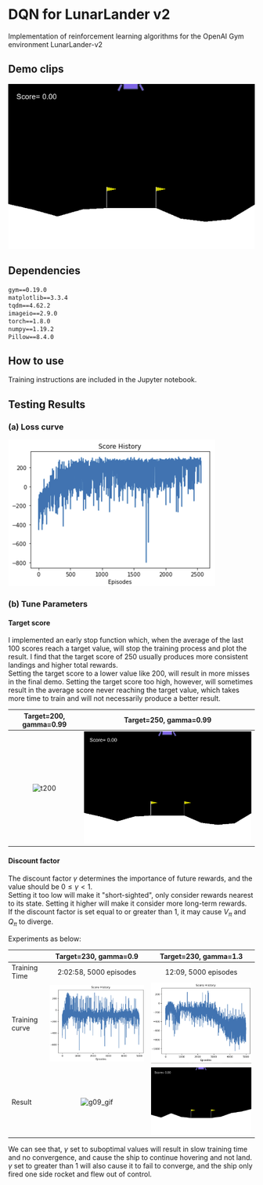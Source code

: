 # DQN for LunarLander v2
 Implementation of reinforcement learning algorithms for the OpenAI Gym environment LunarLander-v2 

## Demo clips
![demo](https://github.com/yuchen071/DQN-for-LunarLander-v2/blob/main/.readme_docs/demo.gif)

## Dependencies
```
gym==0.19.0
matplotlib==3.3.4
tqdm==4.62.2
imageio==2.9.0
torch==1.8.0
numpy==1.19.2
Pillow==8.4.0
```

## How to use
Training instructions are included in the Jupyter notebook.

## Testing Results
### (a) Loss curve
![loss](https://github.com/yuchen071/DQN-for-LunarLander-v2/blob/main/.readme_docs/loss_curve.png)

### (b) Tune Parameters
#### Target score

I implemented an early stop function which, when the average of the last 100 scores reach a target value, will stop the training process and plot the result. I find that the target score of 250 usually produces more consistent landings and higher total rewards.  
Setting the target score to a lower value like 200, will result in more misses in the final demo. Setting the target score too high, however, will sometimes result in the average score never reaching the target value, which takes more time to train and will not necessarily produce a better result.

| Target=200, gamma=0.99 | Target=250, gamma=0.99 |
|:--:|:--:|
|![t200](https://github.com/yuchen071/DQN-for-LunarLander-v2/blob/main/.readme_docs/target200.gif)|![t250](https://github.com/yuchen071/DQN-for-LunarLander-v2/blob/main/.readme_docs/target250.gif)|  

#### Discount factor

The discount factor $\gamma$ determines the importance of future rewards, and the value should be $0\le\gamma<1$.  
Setting it too low will make it "short-sighted", only consider rewards nearest to its state. Setting it higher will make it consider more long-term rewards.  
If the discount factor is set equal to or greater than 1, it may cause $V_\pi$ and $Q_\pi$ to diverge.

Experiments as below:

|| Target=230, gamma=0.9 | Target=230, gamma=1.3 |
|:--|:--:|:--:|
|Training Time| 2:02:58, 5000 episodes | 12:09, 5000 episodes |
|Training curve|![g09_curve](https://github.com/yuchen071/DQN-for-LunarLander-v2/blob/main/.readme_docs/gamma09_loss.png)|![g13_curve](https://github.com/yuchen071/DQN-for-LunarLander-v2/blob/main/.readme_docs/gamma13_loss.png)|  
|Result| ![g09_gif](https://github.com/yuchen071/DQN-for-LunarLander-v2/blob/main/.readme_docs/gamma09.gif) | ![g13_gif](https://github.com/yuchen071/DQN-for-LunarLander-v2/blob/main/.readme_docs/gamma13.gif) |

We can see that, $\gamma$ set to suboptimal values will result in slow training time and no convergence, and cause the ship to continue hovering and not land.  
$\gamma$ set to greater than 1 will also cause it to fail to converge, and the ship only fired one side rocket and flew out of control.
